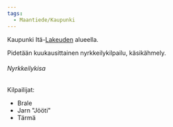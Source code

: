 ```yaml
---
tags:
  - Maantiede/Kaupunki
---
```

Kaupunki Itä-[Lakeuden](Lakeus) alueella.

Pidetään kuukausittainen nyrkkeilykilpailu, käsikähmely.
###### Nyrkkeilykisa

Kilpailijat:
- Brale
- Jarn "Jööti"
- Tärmä

